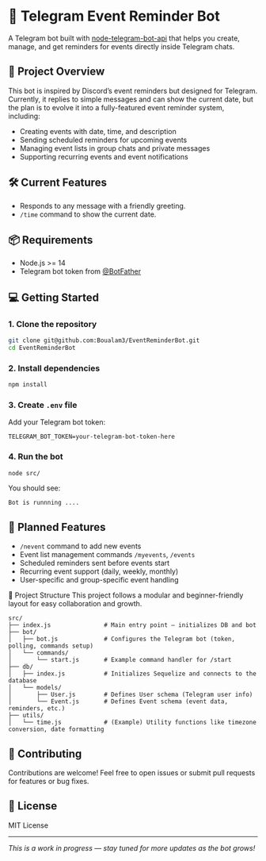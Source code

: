 # 🤖 Telegram Event Reminder Bot

A Telegram bot built with [node-telegram-bot-api](https://github.com/yagop/node-telegram-bot-api) that helps you create, manage, and get reminders for events directly inside Telegram chats.

## 🚀 Project Overview

This bot is inspired by Discord’s event reminders but designed for Telegram. Currently, it replies to simple messages and can show the current date, but the plan is to evolve it into a fully-featured event reminder system, including:

- Creating events with date, time, and description
- Sending scheduled reminders for upcoming events
- Managing event lists in group chats and private messages
- Supporting recurring events and event notifications

## 🛠 Current Features

- Responds to any message with a friendly greeting.
- `/time` command to show the current date.

## 📦 Requirements

- Node.js >= 14
- Telegram bot token from [@BotFather](https://t.me/botfather)

## 💻 Getting Started

### 1. Clone the repository

```bash
git clone git@github.com:Boualam3/EventReminderBot.git
cd EventReminderBot
```

### 2. Install dependencies

```bash
npm install
```

### 3. Create `.env` file

Add your Telegram bot token:

```env
TELEGRAM_BOT_TOKEN=your-telegram-bot-token-here
```

### 4. Run the bot

```bash
node src/
```

You should see:

```
Bot is runnning ....
```

## 🔮 Planned Features

- `/nevent` command to add new events
- Event list management commands `/myevents`, `/events`
- Scheduled reminders sent before events start
- Recurring event support (daily, weekly, monthly)
- User-specific and group-specific event handling

📁 Project Structure
This project follows a modular and beginner-friendly layout for easy collaboration and growth.

```
src/
├── index.js               # Main entry point — initializes DB and bot
├── bot/
│   ├── bot.js             # Configures the Telegram bot (token, polling, commands setup)
│   └── commands/
│       └── start.js       # Example command handler for /start 
├── db/
│   ├── index.js           # Initializes Sequelize and connects to the database
│   └── models/
│       ├── User.js        # Defines User schema (Telegram user info)
│       └── Event.js       # Defines Event schema (event data, reminders, etc.)
├── utils/
│   └── time.js            # (Example) Utility functions like timezone conversion, date formatting
```

## 🤝 Contributing

Contributions are welcome! Feel free to open issues or submit pull requests for features or bug fixes.

## 🧼 License

MIT License

---

*This is a work in progress — stay tuned for more updates as the bot grows!*
```
